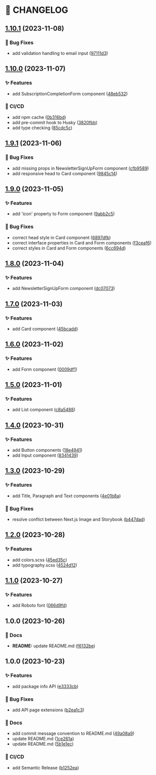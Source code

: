 # 🚦 CHANGELOG

## [1.10.1](https://github.com/HanSeongLee/newsletter-sign-up-form-with-success-message/compare/v1.10.0...v1.10.1) (2023-11-08)


### 🐛 Bug Fixes

* add validation handling to email input ([97111d3](https://github.com/HanSeongLee/newsletter-sign-up-form-with-success-message/commit/97111d3acb7e3a1fa4bde79123d7c0e0baa240fe))

## [1.10.0](https://github.com/HanSeongLee/newsletter-sign-up-form-with-success-message/compare/v1.9.1...v1.10.0) (2023-11-07)


### ✨ Features

* add SubscriptionCompletionForm component ([48eb532](https://github.com/HanSeongLee/newsletter-sign-up-form-with-success-message/commit/48eb532a8a9c5d451dfe26fb681c1e1a86f16280))


### 💫 CI/CD

* add npm cache ([0b316bd](https://github.com/HanSeongLee/newsletter-sign-up-form-with-success-message/commit/0b316bd90af1311d893da49edc0d41b43d23ad90))
* add pre-commit hook to Husky ([3820fbb](https://github.com/HanSeongLee/newsletter-sign-up-form-with-success-message/commit/3820fbb2e98b50fe69e095299847025908774f0f))
* add type checking ([85cdc5c](https://github.com/HanSeongLee/newsletter-sign-up-form-with-success-message/commit/85cdc5c537dab14cf45dd171f7ec4392fbb0ed1f))

## [1.9.1](https://github.com/HanSeongLee/newsletter-sign-up-form-with-success-message/compare/v1.9.0...v1.9.1) (2023-11-06)


### 🐛 Bug Fixes

* add missing props in NewsletterSignUpForm component ([cfb9589](https://github.com/HanSeongLee/newsletter-sign-up-form-with-success-message/commit/cfb9589c1da05e36184d2dce73b60503b344b568))
* add responsive head to Card component ([9845c14](https://github.com/HanSeongLee/newsletter-sign-up-form-with-success-message/commit/9845c14a24898bf53ca5b41632ac7ccb68b51bb4))

## [1.9.0](https://github.com/HanSeongLee/newsletter-sign-up-form-with-success-message/compare/v1.8.0...v1.9.0) (2023-11-05)


### ✨ Features

* add 'icon' property to Form component ([9abb2c5](https://github.com/HanSeongLee/newsletter-sign-up-form-with-success-message/commit/9abb2c58898c757435dadd51b6c22221ae3db2e9))


### 🐛 Bug Fixes

* correct head style in Card component ([6897dfb](https://github.com/HanSeongLee/newsletter-sign-up-form-with-success-message/commit/6897dfb13feb319de1a295c7162f079d5d1a2717))
* correct interface properties in Card and Form components ([f3ceaf6](https://github.com/HanSeongLee/newsletter-sign-up-form-with-success-message/commit/f3ceaf66a0477f562b3a57200c05e49e0b36bc27))
* correct styles in Card and Form components ([6cc694d](https://github.com/HanSeongLee/newsletter-sign-up-form-with-success-message/commit/6cc694d757f3d4ff09ab09e5aab4cb1a077bc78a))

## [1.8.0](https://github.com/HanSeongLee/newsletter-sign-up-form-with-success-message/compare/v1.7.0...v1.8.0) (2023-11-04)


### ✨ Features

* add NewsletterSignUpForm component ([dc07073](https://github.com/HanSeongLee/newsletter-sign-up-form-with-success-message/commit/dc070732cb1b4ad85b72d94c59eb152a0e09ec45))

## [1.7.0](https://github.com/HanSeongLee/newsletter-sign-up-form-with-success-message/compare/v1.6.0...v1.7.0) (2023-11-03)


### ✨ Features

* add Card component ([45bcadd](https://github.com/HanSeongLee/newsletter-sign-up-form-with-success-message/commit/45bcadd7ac7215a38b9c82bca24ed6fef88000b8))

## [1.6.0](https://github.com/HanSeongLee/newsletter-sign-up-form-with-success-message/compare/v1.5.0...v1.6.0) (2023-11-02)


### ✨ Features

* add Form component ([0009df1](https://github.com/HanSeongLee/newsletter-sign-up-form-with-success-message/commit/0009df18d5f98bcdd54369f6b5289277066c67eb))

## [1.5.0](https://github.com/HanSeongLee/newsletter-sign-up-form-with-success-message/compare/v1.4.0...v1.5.0) (2023-11-01)


### ✨ Features

* add List component ([c8a5488](https://github.com/HanSeongLee/newsletter-sign-up-form-with-success-message/commit/c8a5488f6aacdb2f66c9b89ef7736cdc03fa6a0a))

## [1.4.0](https://github.com/HanSeongLee/newsletter-sign-up-form-with-success-message/compare/v1.3.0...v1.4.0) (2023-10-31)


### ✨ Features

* add Button components ([18e4941](https://github.com/HanSeongLee/newsletter-sign-up-form-with-success-message/commit/18e4941664718704e2752f2f4059d23844fd3343))
* add Input component ([8341439](https://github.com/HanSeongLee/newsletter-sign-up-form-with-success-message/commit/83414399814abe305ff429a776e67c8492c61421))

## [1.3.0](https://github.com/HanSeongLee/newsletter-sign-up-form-with-success-message/compare/v1.2.0...v1.3.0) (2023-10-29)


### ✨ Features

* add Title, Paragraph and Text components ([4e01b8a](https://github.com/HanSeongLee/newsletter-sign-up-form-with-success-message/commit/4e01b8a273a7f2a4f740c195e6a5d548a72ded20))


### 🐛 Bug Fixes

* resolve conflict between Next.js Image and Storybook ([b447dad](https://github.com/HanSeongLee/newsletter-sign-up-form-with-success-message/commit/b447daddc4c77884056d01f444705ad581bca645))

## [1.2.0](https://github.com/HanSeongLee/newsletter-sign-up-form-with-success-message/compare/v1.1.0...v1.2.0) (2023-10-28)


### ✨ Features

* add colors.scss ([45ed35c](https://github.com/HanSeongLee/newsletter-sign-up-form-with-success-message/commit/45ed35c72bb9b9b58fbcf55b4646d78d9f550001))
* add typography.scss ([4524d12](https://github.com/HanSeongLee/newsletter-sign-up-form-with-success-message/commit/4524d12fa9ae898100a8f9d912b917a25445df4e))

## [1.1.0](https://github.com/HanSeongLee/newsletter-sign-up-form-with-success-message/compare/v1.0.0...v1.1.0) (2023-10-27)


### ✨ Features

* add Roboto font ([066d9fd](https://github.com/HanSeongLee/newsletter-sign-up-form-with-success-message/commit/066d9fda67db22cd41c2e0631359cd55b272b37e))

## 1.0.0 (2023-10-26)


### 📝 Docs

* **README:** update README.md ([f6132be](https://github.com/HanSeongLee/newsletter-sign-up-form-with-success-message/commit/f6132bea3d1e81f942534153d32c63c2b98a751d))

## 1.0.0 (2023-10-23)


### ✨ Features

* add package info API ([e3333cb](https://github.com/HanSeongLee/frontend-mentor-nextjs-ts-template/commit/e3333cb09e78062105cc1c0a78be551aef3c5cc9))


### 🐛 Bug Fixes

* add API page extensions ([b2ea1c3](https://github.com/HanSeongLee/frontend-mentor-nextjs-ts-template/commit/b2ea1c30324ed831a5bf0255de753734a2385e50))


### 📝 Docs

* add commit message convention to README.md ([49a08a9](https://github.com/HanSeongLee/frontend-mentor-nextjs-ts-template/commit/49a08a98e994284d870e1ab0dcd489ba8344e13f))
* update README.md ([1ce261a](https://github.com/HanSeongLee/frontend-mentor-nextjs-ts-template/commit/1ce261a83960f133c42c11d021f317c05811be66))
* update README.md ([5b1e1ec](https://github.com/HanSeongLee/frontend-mentor-nextjs-ts-template/commit/5b1e1ecce38b65cba53eca60776c7a4495fd3988))


### 💫 CI/CD

* add Semantic Release ([b1252ea](https://github.com/HanSeongLee/frontend-mentor-nextjs-ts-template/commit/b1252eab37034594d9d94a4a4953d89d70244f4e))
